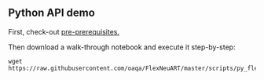 ## Python API demo

First, check-out [pre-prerequisites.](/INSTALL.md)

Then download a walk-through notebook and execute it step-by-step:
```
wget https://raw.githubusercontent.com/oaqa/FlexNeuART/master/scripts/py_flexneuart/py_api_demo.ipynb
```
